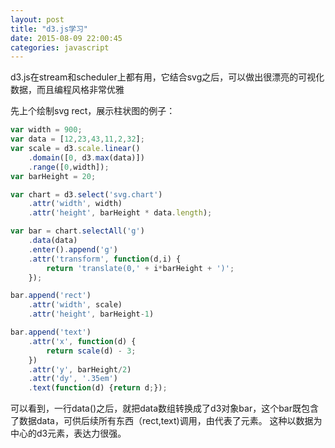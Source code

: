 ```yaml
---
layout: post
title: "d3.js学习"
date: 2015-08-09 22:00:45
categories: javascript
---
```


d3.js在stream和scheduler上都有用，它结合svg之后，可以做出很漂亮的可视化数据，而且编程风格非常优雅

先上个绘制svg rect，展示柱状图的例子：

```javascript
var width = 900;
var data = [12,23,43,11,2,32];
var scale = d3.scale.linear()
    .domain([0, d3.max(data)])
    .range([0,width]);
var barHeight = 20;

var chart = d3.select('svg.chart')
    .attr('width', width)
    .attr('height', barHeight * data.length);

var bar = chart.selectAll('g')
    .data(data)
    .enter().append('g')
    .attr('transform', function(d,i) {
        return 'translate(0,' + i*barHeight + ')';
    });

bar.append('rect')
    .attr('width', scale)
    .attr('height', barHeight-1)

bar.append('text')
    .attr('x', function(d) {
        return scale(d) - 3;
    })
    .attr('y', barHeight/2)
    .attr('dy', '.35em')
    .text(function(d) {return d;});
```

可以看到，一行data()之后，就把data数组转换成了d3对象bar，这个bar既包含了数据data，可供后续所有东西（rect,text)调用，由代表了<g>元素。 这种以数据为中心的d3元素，表达力很强。